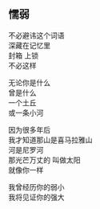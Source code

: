 ## 懦弱

不必避讳这个词语  
深藏在记忆里  
封箱 上锁  
不必这样


无论你是什么  
曾是什么  
一个土丘  
或一条小河


因为很多年后  
我才知道那山是喜马拉雅山  
河是尼罗河  
那光芒万丈的 叫做太阳  
就像你一样


我曾经历你的弱小  
我将见证你的强大